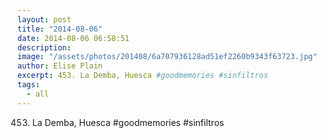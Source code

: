```yaml
---
layout: post
title: "2014-08-06"
date: 2014-08-06 06:58:51
description: 
image: "/assets/photos/201408/6a707936128ad51ef2260b9343f63723.jpg"
author: Elise Plain
excerpt: 453. La Demba, Huesca #goodmemories #sinfiltros
tags: 
  - all
---
```


453. La Demba, Huesca #goodmemories #sinfiltros
<p></p>

